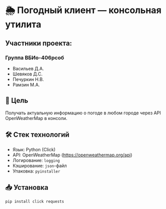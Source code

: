 # 🌦 Погодный клиент — консольная утилита
## Участники проекта:   
### Группа ВБИо-406рсоб
* Васильев Д.А.
* Шевяков Д.С.
* Печуркин Н.В. 
* Рамзин М.А.

## 🎯 Цель
Получать актуальную информацию о погоде в любом городе через API OpenWeatherMap в консоли.

## 🛠 Стек технологий
- Язык: Python (Click)
- API: OpenWeatherMap (https://openweathermap.org/api)
- Логирование: `logging`
- Кэширование: `json`-файл
- Упаковка: `pyinstaller`

## 📥 Установка
```PowerShell
pip install click requests
